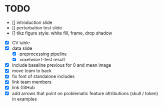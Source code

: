 # TODO

- [] introduction slide
- [] perturbation test slide
- [] tikz figure style: white fill, frame, drop shadow
- [x] CV table
- [x] data slide
    - [x] preprocessing pipeline
    - [x] voxelwise t-test result
- [x] include baseline previous for 0 and mean image
- [x] move team to back
- [x] fix font of standalone includes
- [x] link team members
- [x] link GitHub
- [x] add arrows that point on problematic feature attributions (skull / token) in examples

